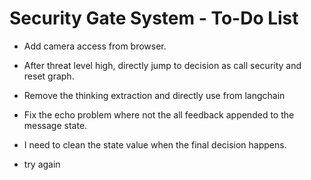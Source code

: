 # Security Gate System - To-Do List


- Add camera access from browser.

- After threat level high, directly jump to decision as call security and reset graph.

- Remove the thinking extraction and directly use from langchain

- Fix the echo problem where not the all feedback appended to the message state.

- I need to clean the state value when the final decision happens.

- try again
